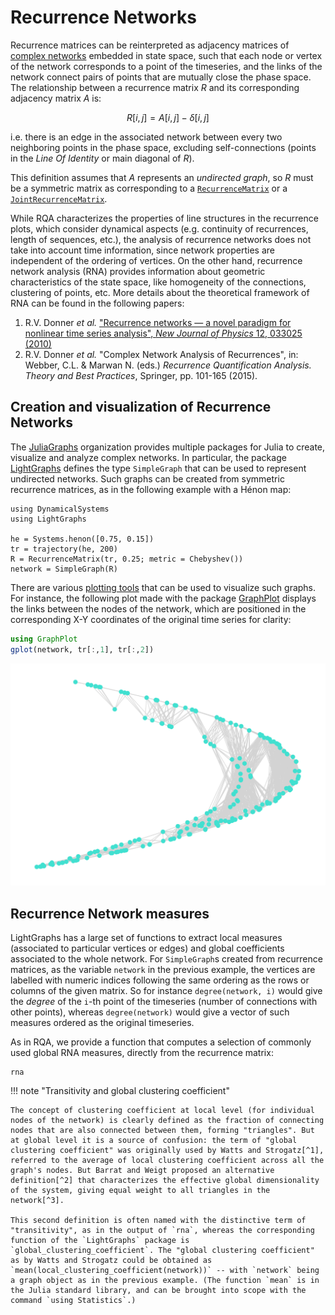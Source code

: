 # Recurrence Networks

Recurrence matrices can be reinterpreted as adjacency matrices of [complex networks](https://en.wikipedia.org/wiki/Complex_network) embedded in state space, such that each node or vertex of the network corresponds to a point of the timeseries, and the links of the network connect pairs of points that are mutually close the phase space.
The relationship between a recurrence matrix $R$ and its corresponding adjacency matrix $A$ is:

```math
R[i,j] = A[i,j] - \delta[i,j]
```

i.e. there is an edge in the associated network between every two neighboring points in the phase space, excluding self-connections (points in the *Line Of Identity* or main diagonal of $R$).

This definition assumes that $A$ represents an *undirected graph*, so $R$ must be a symmetric matrix as corresponding to a [`RecurrenceMatrix`](@ref) or a [`JointRecurrenceMatrix`](@ref).

While RQA characterizes the properties of line structures in the recurrence plots, which consider dynamical aspects (e.g. continuity of recurrences, length of sequences, etc.), the analysis of recurrence networks does not take into account time information, since network properties are independent of the ordering of vertices. On the other hand, recurrence network analysis (RNA) provides information about geometric characteristics of the state space, like homogeneity of the connections, clustering of points, etc.
More details about the theoretical framework of RNA can be found in the following papers:

1. R.V. Donner *et al.* ["Recurrence networks — a novel paradigm for nonlinear time series analysis", *New Journal of Physics* 12, 033025 (2010)](https://doi.org/10.1088/1367-2630/12/3/033025)
2. R.V. Donner *et al.* "Complex Network Analysis of Recurrences", in: Webber, C.L. & Marwan N. (eds.) *Recurrence Quantification Analysis. Theory and Best Practices*, Springer, pp. 101-165 (2015).

## Creation and visualization of Recurrence Networks

The [JuliaGraphs](https://github.com/JuliaGraphs) organization provides multiple packages for Julia to create, visualize and analyze complex networks. In particular, the package [LightGraphs](https://github.com/JuliaGraphs/LightGraphs.jl) defines the type `SimpleGraph` that can be used to represent undirected networks. Such graphs can be created from symmetric recurrence matrices, as in the following example with a Hénon map:

```@example MAIN
using DynamicalSystems
using LightGraphs

he = Systems.henon([0.75, 0.15])
tr = trajectory(he, 200)
R = RecurrenceMatrix(tr, 0.25; metric = Chebyshev())
network = SimpleGraph(R)
```

There are various [plotting tools](https://juliagraphs.org/LightGraphs.jl/stable/plotting/) that can be used to visualize such graphs. For instance, the following plot made with the package [GraphPlot](https://github.com/JuliaGraphs/GraphPlot.jl) displays the links between the nodes of the network, which are positioned in the corresponding X-Y coordinates of the original time series for clarity:

```julia
using GraphPlot
gplot(network, tr[:,1], tr[:,2])
```
![](henon_network.svg)

## Recurrence Network measures

LightGraphs has a large set of functions to extract local measures (associated to particular vertices or edges) and global coefficients associated to the whole network.
For `SimpleGraph`s created from recurrence matrices, as the variable `network` in the previous example, the vertices are labelled with numeric indices following the same ordering as the rows or columns of the given matrix.
So for instance `degree(network, i)` would give the *degree* of the `i`-th point of the timeseries (number of connections with other points), whereas `degree(network)` would give a vector of such measures ordered as the original timeseries.

As in RQA, we provide a function that computes a selection of commonly used global RNA measures, directly from the recurrence matrix:

```@docs
rna
```

!!! note "Transitivity and global clustering coefficient"

    The concept of clustering coefficient at local level (for individual nodes of the network) is clearly defined as the fraction of connecting nodes that are also connected between them, forming "triangles". But at global level it is a source of confusion: the term of "global clustering coefficient" was originally used by Watts and Strogatz[^1], referred to the average of local clustering coefficient across all the graph's nodes. But Barrat and Weigt proposed an alternative definition[^2] that characterizes the effective global dimensionality of the system, giving equal weight to all triangles in the network[^3].

    This second definition is often named with the distinctive term of "transitivity", as in the output of `rna`, whereas the corresponding function of the `LightGraphs` package is `global_clustering_coefficient`. The "global clustering coefficient" as by Watts and Strogatz could be obtained as `mean(local_clustering_coefficient(network))` -- with `network` being a graph object as in the previous example. (The function `mean` is in the Julia standard library, and can be brought into scope with the command `using Statistics`.)


[^1]: D.J. Watts & S.H. Strogatz, "Collective dynamics of 'small-world' networks", *Nature 393*(6684), 440–442 (1998) [DOI:10.1038%2F30918](https://doi.org/10.1038%2F30918)

[^2]: A. Barrat & M. Weight, "On the properties of small-world network models", *The European Physical Journal B* 13, 547–560 (2000)  [DOI:10.1007/s100510050067](https://doi.org/10.1007/s100510050067)

[^3]: R.V. Donner *et al.* "Recurrence networks — a novel paradigm for nonlinear time series analysis", *New Journal of Physics* 12, 033025 (2010) [DOI:10.1088/1367-2630/12/3/033025](https://doi.org/10.1088/1367-2630/12/3/033025)
